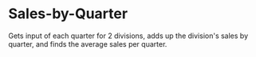 # Sales-by-Quarter
Gets input of each quarter for 2 divisions, adds up the division's sales by quarter, and finds the average sales per quarter.
